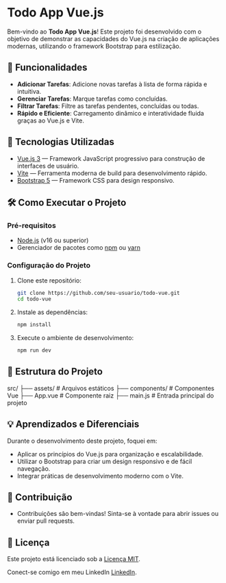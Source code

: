 # Todo App Vue.js

Bem-vindo ao **Todo App Vue.js**! Este projeto foi desenvolvido com o objetivo de demonstrar as capacidades do Vue.js na criação de aplicações modernas, utilizando o framework Bootstrap para estilização.

## 🎯 Funcionalidades

- **Adicionar Tarefas**: Adicione novas tarefas à lista de forma rápida e intuitiva.
- **Gerenciar Tarefas**: Marque tarefas como concluídas.
- **Filtrar Tarefas**: Filtre as tarefas pendentes, concluídas ou todas.
- **Rápido e Eficiente**: Carregamento dinâmico e interatividade fluida graças ao Vue.js e Vite.

## 🚀 Tecnologias Utilizadas

- [Vue.js 3](https://vuejs.org/) — Framework JavaScript progressivo para construção de interfaces de usuário.
- [Vite](https://vitejs.dev/) — Ferramenta moderna de build para desenvolvimento rápido.
- [Bootstrap 5](https://getbootstrap.com/) — Framework CSS para design responsivo.

## 🛠️ Como Executar o Projeto

### Pré-requisitos
- [Node.js](https://nodejs.org/) (v16 ou superior)
- Gerenciador de pacotes como [npm](https://www.npmjs.com/) ou [yarn](https://yarnpkg.com/)

### Configuração do Projeto

1. Clone este repositório:
   ```sh
   git clone https://github.com/seu-usuario/todo-vue.git
   cd todo-vue
   ```
2. Instale as dependências:
   ```sh
   npm install
   ```
3. Execute o ambiente de desenvolvimento:
   ```sh
   npm run dev
   ```

## 📂 Estrutura do Projeto

src/
├── assets/       # Arquivos estáticos
├── components/   # Componentes Vue
├── App.vue       # Componente raiz
├── main.js       # Entrada principal do projeto


## 💡 Aprendizados e Diferenciais

Durante o desenvolvimento deste projeto, foquei em:
 - Aplicar os princípios do Vue.js para organização e escalabilidade.
 - Utilizar o Bootstrap para criar um design responsivo e de fácil navegação.
 - Integrar práticas de desenvolvimento moderno com o Vite.

## 🤝 Contribuição
 - Contribuições são bem-vindas! Sinta-se à vontade para abrir issues ou enviar pull requests.

## 📄 Licença

Este projeto está licenciado sob a [Licença MIT](https://opensource.org/licenses/MIT).

Conect-se comigo em meu LinkedIn [LinkedIn](https://www.linkedin.com/in/matheus-jaconis/).
